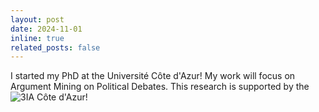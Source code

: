 ```yaml
---
layout: post
date: 2024-11-01
inline: true
related_posts: false
---
```


I started my PhD at the Université Côte d'Azur! My work will focus on Argument Mining on Political Debates. This
research is supported by the ![3IA Côte d'Azur](https://3ia.univ-cotedazur.eu)!